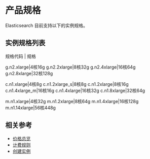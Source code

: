 # 产品规格

Elasticsearch 目前支持以下的实例规格。

## 实例规格列表

规格代码 | 规格  

g.n2.xlarge|4核16g
g.n2.2xlarge|8核32g
g.n2.4xlarge|16核64g
g.n2.8xlarge|32核128g 
 

c.n1.xlarge|4核8g
c.n1.2xlarge_s|8核8g
c.n1.2xlarge|8核16g
c.n1.4xlarge_m|16核16g
c.n1.4xlarge|16核32g
c.n1.8xlarge|32核64g 
 

m.n1.xlarge|4核32g
m.n1.2xlarge|8核64g
m.n1.4xlarge|16核128g
m.n1.14xlarge|56核448g 

## 相关参考


- [价格总览](../Pricing/Price-Overview.md)
- [计费规则](../Pricing/Billing-Rules.md)
- [创建实例](../Getting-Started/Create-Instance.md)
